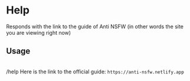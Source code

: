 # Help

Responds with the link to the guide of Anti NSFW (in other words the site you are viewing right now)

## Usage
<br />
<DiscordMessages>
	<DiscordMessage profile="user">
		/help
	</DiscordMessage>
	<DiscordMessage profile="bot">
		Here is the link to the official guide: <code class="discord-message-inline-code">https://anti-nsfw.netlify.app</code>
	</DiscordMessage>
</DiscordMessages>